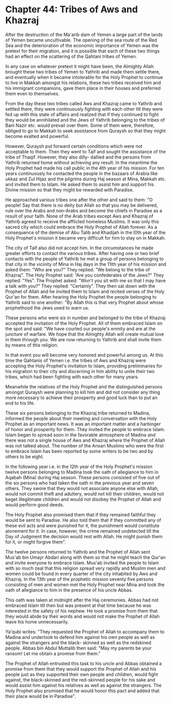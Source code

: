 Chapter 44: Tribes of Aws and Khazraj
=====================================

After the destruction of the Ma'arib dam of Yemen a large part of the
lands of Yemen became uncultivable. The opening of the sea route of the
Red Sea and the deterioration of the economic importance of Yemen was
the pretext for their migration, and it is possible that each of these
two things had an effect on the scattering of the Qahtani tribes of
Yemen.

In any case on whatever pretext it might have been, the Almighty Allah
brought these two tribes of Yemen to Yathrib and made them settle there,
and eventually when it became intolerable for the Holy Prophet to
continue to live in Makkah amongst his relations, these two tribes
received him and his immigrant companions, gave them place in their
houses and preferred them even to themselves.

From the day these two tribes called Aws and Khazraj came to Yathrib and
settled there, they were continuously fighting with each other till they
were fed up with this state of affairs and realized that if they
continued to fight they would be annihilated and the Jews of Yathrib
belonging to the tribes of Bani Nazir etc. would prevail over them. Some
of them were, therefore, obliged to go to Makkah to seek assistance from
Quraysh so that they might become exalted and powerful.

However, Quraysh put forward certain conditions which were not
acceptable to them. Then they went to Taif and sought the assistance of
the tribe of Thaqif. However, they also dilly- dallied and the persons
from Yathrib returned home without achieving any result. In the meantime
the Holy Prophet had made his call public in the 4th year of his
mission. For ten years continuously he contacted the people in the
bazaars of Arabia like ukkaz and Zul Hijaz and the pilgrims during Haj
season at Mina, Makkah etc. and invited them to Islam. He asked them to
assist him and support his Divine mission so that they might be rewarded
with Paradise.

He approached various tribes one after the other and said to them: "O
people! Say that there is no deity but Allah so that you may be
delivered, rule over the Arabs and non-Arabs and become the chiefs in
Paradise as a result of your faith. None of the Arab tribes except Aws
and Khazraj of Yathrib agreed to receive the afflicted homeless Muslims.
It was only this sacred city which could embrace the Holy Prophet of
Allah forever. As a consequence of the demise of Abu Talib and Khadijah
in the l0th year of the Holy Prophet's mission it became very difficult
for him to stay on in Makkah.

The city of Taif also did not accept him. In the circumstances he made
greater efforts to contact the various tribes. After having one or two
brief contacts with the people of Yathrib he met a group of persons
belonging to that city in the vicinity of Mina in Haj days in the 11lth
year of his mission and asked them: "Who are you?" They replied: "We
belong to the tribe of Khazraj". The Holy Prophet said: “Are you
confederates of the Jews?" They replied: "Yes". The Prophet asked:
"Won't you sit with me so that I may have a talk with you?" They
replied: "Certainly". They then sat down with the Prophet of Allah and
he invited them to Islam and recited verses of the Holy Qur'an for them.
After hearing the Holy Prophet the people belonging to Yathrib said to
one another: "By Allah this is that very Prophet about whose prophethood
the Jews used to warn us.

These persons who were six in number and belonged to the tribe of
Khazraj accepted the invitation of the Holy Prophet. All of them
embraced Islam on the spot and said: "We have courted our people's
enmity and are at the juncture of warfare. We hope that the Almighty
Allah will create mutual love in them through you. We are now returning
to Yathrib and shall invite them by means of this religion.

In that event you will become very honored and powerful among us. At
this time the Qahtanis of Yemen i.e. the tribes of Aws and Khazraj were
accepting the Holy Prophet's invitation to Islam, providing
preliminaries for his migration to their city and discerning in him
ability to unite their two tribes, which had been fighting with each
other for many years.

Meanwhile the relatives of the Holy Prophet and the distinguished
persons amongst Quraysh were planning to kill him and did not consider
any thing more necessary to achieve their prosperity and good luck than
to put an end to his life.

These six persons belonging to the Khazraj tribe returned to Madina,
informed the people about their meeting and conversation with the Holy
Prophet as an important news. It was an important matter and a harbinger
of honor and prosperity for them. They invited the people to embrace
Islam. Islam began to spread soon in the favorable atmosphere of Madina
and there was not a single house of Aws and Khazraj where the Prophet of
Allah was not talked about. The number of the Ansari Muslims who were
the first to embrace Islam has been reported by some writers to be two
and by others to be eight.

In the following year i.e. in the 12th year of the Holy Prophet's
mission twelve persons belonging to Madina took the oath of allegiance
to him in Aqabah (Mina) during Haj season. These persons consisted of
five out of the six persons who had taken the oath in the previous year
and seven others. They swore that they would not associate anyone else
with Allah, would not commit theft and adultery, would not kill their
children, would not beget illegitimate children and would not disobey
the Prophet of Allah and would perform good deeds.

The Holy Prophet also promised them that if they remained faithful they
would be sent to Paradise. He also told them that if they committed any
of these evil acts and were punished for it, the punishment would
constitute atonement for it. In case, however, the crime remained
undetected till the Day of Judgment the decision would rest with Allah.
He might punish them for it, or might forgive them".

The twelve persons returned to Yathrib and the Prophet of Allah sent
Mus'ab bin Umayr Abdari along with them so that he might teach the
Qur'an and invite everyone to embrace Islam. Mus'ab invited the people
to Islam with so much zeal that this religion spread very rapidly and
Muslim men and women could be found in every quarter of the city
inhabited by Aws and Khazraj. In the 13th year of the prophetic mission
seventy five persons consisting of men and women met the Holy Prophet
near Mina and took the oath of allegiance to him in the presence of his
uncle Abbas.

This oath was taken at midnight after the Haj ceremonies. Abbas had not
embraced Islam till then but was present at that time because he was
interested in the safety of his nephew. He took a promise from them that
they would abide by their words and would not make the Prophet of Allah
leave his home unnecessarily.

Ya'qubi writes: "They requested the Prophet of Allah to accompany them
to Madina and undertook to defend him against his own people as well as
against the strangers and the black- skinned as well as the redskined
people. Abbas bin Abdul Muttalib then said: "May my parents be your
ransom! Let me obtain a promise from them."

The Prophet of Allah entrusted this task to his uncle and Abbas obtained
a promise from them that they would support the Prophet of Allah and his
people just as they supported their own people and children, would fight
against, the black-skinned and the red-skinned people for his sake and
would assist him against his relatives as well as against the strangers.
The Holy Prophet also promised that he would honor this pact and added
that their place would be in Paradise".


